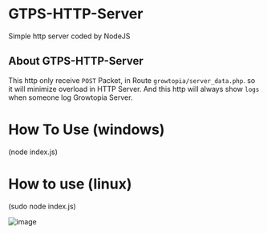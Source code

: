 # GTPS-HTTP-Server
Simple http server coded by NodeJS

## About GTPS-HTTP-Server
This http only receive ``POST`` Packet, in Route ``growtopia/server_data.php``. so it will minimize overload in HTTP Server. And this http will always show ``logs`` when someone log Growtopia Server.

# How To Use (windows)
(node index.js)

# How to use (linux)
(sudo node index.js)

![image](https://cdn.discordapp.com/attachments/752489288377172000/760470795704336384/unknown.png)


